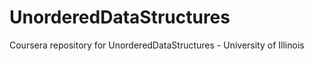 # UnorderedDataStructures

Coursera repository for UnorderedDataStructures - University of Illinois
